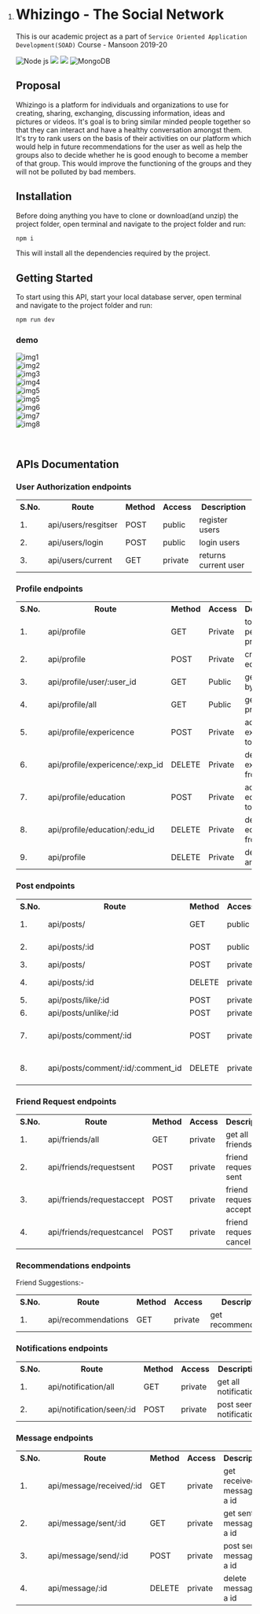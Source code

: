 1. # Whizingo - The Social Network

   This is our academic project as a part of ``Service Oriented Application Development(SOAD)`` Course - Mansoon 2019-20

     ![Node js](https://img.shields.io/badge/Node.js-8.10-green.svg) 
     ![](https://img.shields.io/badge/React-16.9.0-blueviolet.svg) 
     ![](https://img.shields.io/badge/Express.js-4.17.1-ce085a.svg)
     ![MongoDB](https://img.shields.io/badge/MongoDB-4.2-green)

   ## Proposal

   Whizingo is a platform for individuals and organizations to use for creating, sharing, exchanging, discussing information, ideas and pictures or videos. It's goal is to bring similar minded people together so that they can interact and have a healthy conversation amongst them. It's try to rank users on the basis of their activities on our platform which would help in future recommendations for the user as well as help the groups also to decide whether he is good enough to become a member of that group. This would improve the functioning of the groups and they will not be polluted by bad members.

   ## Installation

   Before doing anything you have to clone or download(and unzip) the project folder, open terminal and navigate to the project folder and run:

   ```bash
   npm i
   ```

   This will install all the dependencies required by the project.

   ## Getting Started

   To start using this API, start your local database server, open terminal and navigate to the project folder and run:

   ```bash
   npm run dev
   ```

   ### demo

   ![img1](./demo/landing_page1.png) <br>
   ![img2](./demo/landing_page2.png) <br>
   ![img3](./demo/landing_page3.png) <br>
   ![img4](./demo/profile_page.png)  <br>
   ![img5](./demo/news_feed.png)     <br>
   ![img5](./demo/chatroom1.png)     <br>
   ![img6](./demo/chatroom2.png)     <br>
   ![img7](./demo/chatroom3.png)     <br>
   ![img8](./demo/chatroom4.png)     

   <br>

   ## APIs Documentation

   ### User Authorization endpoints

   <table>
   	<tr>
   		<th>S.No.</th>
   		<th>Route</th>
   		<th>Method</th>
   		<th>Access</th>
   		<th>Description</th>
   	</tr>
   	<tr>
           <td>1.</td>
           <td>api/users/resgitser</td>
           <td>POST</td>
           <td>public</td>
           <td>register users</td>
       </tr>
   	 <tr>
           <td>2.</td>
           <td>api/users/login</td>
           <td>POST</td>
           <td>public</td>
           <td>login users</td>
       </tr>
   	 <tr>
           <td>3.</td>
           <td>api/users/current</td>
           <td>GET</td>
           <td>private</td>
           <td>returns current user</td>
       </tr>


   </table>


   ### Profile endpoints

   <table>
   	<tr>
   		<th>S.No.</th>
   		<th>Route</th>
   		<th>Method</th>
   		<th>Access</th>
   		<th>Description</th>
   	</tr>
   	<tr>
   		<td>1.</td>
   		<td>api/profile</td>
   		<td>GET</td>
   		<td>Private</td>
   		<td>to get personal profile</td>
   	</tr>
   	<tr>
   		<td>2.</td>
   		<td>api/profile</td>
   		<td>POST</td>
   		<td>Private</td>
   		<td>create or edit profile</td>
   	</tr>
   	<tr>
   		<td>3.</td>
   		<td>api/profile/user/:user_id</td>
   		<td>GET</td>
   		<td>Public</td>
   		<td>get profile by user ID</td>
   	</tr>
   	<tr>
   		<td>4.</td>
   		<td>api/profile/all</td>
   		<td>GET</td>
   		<td>Public</td>
   		<td>get all profiles</td>
   	</tr>
   	<tr>
           <td>5.</td>
           <td>api/profile/expericence</td>
           <td>POST</td>
           <td>Private</td>
           <td>add experience to profile</td>
       </tr>
   	<tr>
           <td>6.</td>
           <td>api/profile/expericence/:exp_id</td>
           <td>DELETE</td>
           <td>Private</td>
           <td>delete experience from profile</td>
       </tr>
   	 <tr>
           <td>7.</td>
           <td>api/profile/education</td>
           <td>POST</td>
           <td>Private</td>
           <td>add education to profile</td>
       </tr>
   	<tr>
           <td>8.</td>
           <td>api/profile/education/:edu_id</td>
           <td>DELETE</td>
           <td>Private</td>
           <td>delete education from profile</td>
       </tr>
   	<tr>
           <td>9.</td>
           <td>api/profile</td>
           <td>DELETE</td>
           <td>Private</td>
           <td>delete user and profile</td>
       </tr>


   </table>

   ### Post endpoints

   <table>
       <tr>
           <th>S.No.</th>
           <th>Route</th>
           <th>Method</th>
           <th>Access</th>
           <th>Description</th>
       </tr>
       <tr>
           <td>1.</td>
           <td>api/posts/</td>
           <td>GET</td>
           <td>public</td>
           <td>get all posts</td>
       </tr>
       <tr>
           <td>2.</td>
           <td>api/posts/:id</td>
           <td>POST</td>
           <td>public</td>
           <td>get post by id</td>
       </tr>
   	<tr>
           <td>3.</td>
           <td>api/posts/</td>
           <td>POST</td>
           <td>private</td>
           <td>create post</td>
       </tr>
       <tr>
           <td>4.</td>
           <td>api/posts/:id</td>
           <td>DELETE</td>
           <td>private</td>
           <td>delete post by id</td>
       </tr>
   	<tr>
           <td>5.</td>
           <td>api/posts/like/:id</td>
           <td>POST</td>
           <td>private</td>
           <td>like post</td>
       </tr>
       <tr>
           <td>6.</td>
           <td>api/posts/unlike/:id</td>
           <td>POST</td>
           <td>private</td>
           <td>unlike post</td>
       </tr>
   	<tr>
           <td>7.</td>
           <td>api/posts/comment/:id</td>
           <td>POST</td>
           <td>private</td>
           <td>add comment to post</td>
       </tr>
       <tr>
           <td>8.</td>
           <td>api/posts/comment/:id/:comment_id</td>
           <td>DELETE</td>
           <td>private</td>
           <td>remove comment from post</td>
       </tr>

   

   </table>

   ### Friend Request endpoints

   <table>
       <tr>
           <th>S.No.</th>
           <th>Route</th>
           <th>Method</th>
           <th>Access</th>
           <th>Description</th>
       </tr>
       <tr>
           <td>1.</td>
           <td>api/friends/all</td>
           <td>GET</td>
           <td>private</td>
           <td>get all friends</td>
       </tr>
       <tr>
           <td>2.</td>
           <td>api/friends/requestsent</td>
           <td>POST</td>
           <td>private</td>
           <td>friend request sent</td>
       </tr>
       <tr>
           <td>3.</td>
           <td>api/friends/requestaccept</td>
           <td>POST</td>
           <td>private</td>
           <td>friend request accept</td>
       </tr>
   	<tr>
           <td>4.</td>
           <td>api/friends/requestcancel</td>
           <td>POST</td>
           <td>private</td>
           <td>friend request cancel</td>
       </tr>

   

   </table>


   ### Recommendations endpoints

   Friend Suggestions:- 

   <table>
       <tr>
           <th>S.No.</th>
           <th>Route</th>
           <th>Method</th>
           <th>Access</th>
           <th>Description</th>
       </tr>
       <tr>
           <td>1.</td>
           <td>api/recommendations</td>
           <td>GET</td>
           <td>private</td>
           <td>get recommendations</td>
       </tr>


   </table>


   ### Notifications endpoints

   <table>
       <tr>
           <th>S.No.</th>
           <th>Route</th>
           <th>Method</th>
           <th>Access</th>
           <th>Description</th>
       </tr>
       <tr>
           <td>1.</td>
           <td>api/notification/all</td>
           <td>GET</td>
           <td>private</td>
           <td>get all notifications</td>
       </tr>
   	<tr>
           <td>2.</td>
           <td>api/notification/seen/:id</td>
           <td>POST</td>
           <td>private</td>
           <td>post seen notification</td>
       </tr>

   

   </table>


   ### Message endpoints

   <table>
       <tr>
           <th>S.No.</th>
           <th>Route</th>
           <th>Method</th>
           <th>Access</th>
           <th>Description</th>
       </tr>
       <tr>
           <td>1.</td>
           <td>api/message/received/:id</td>
           <td>GET</td>
           <td>private</td>
           <td>get received message of a id</td>
       </tr>
       <tr>
           <td>2.</td>
           <td>api/message/sent/:id</td>
           <td>GET</td>
           <td>private</td>
           <td>get sent message of a id</td>
       </tr>
   	<tr>
           <td>3.</td>
           <td>api/message/send/:id</td>
           <td>POST</td>
           <td>private</td>
           <td>post send message of a id</td>
       </tr>
       <tr>
           <td>4.</td>
           <td>api/message/:id</td>
           <td>DELETE</td>
           <td>private</td>
           <td>delete message of a id</td>
       </tr>


   </table>

   
